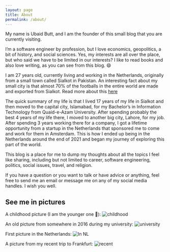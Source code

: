 ```yaml
---
layout: page
title: About
permalink: /about/
---
```


My name is Ubaid Butt, and I am the founder of this small blog that you are currently visiting.

I’m a software engineer by profession, but I love economics, geopolitics, a bit of history, and social sciences. Yes, my interests are all over the place, but who said we have to be limited in our interests? I like to read books and also love writing, as you can see from this blog. 😄

I am 27 years old, currently living and working in the Netherlands, originally from a small town called Sialkot in Pakistan. An interesting fact about my small city is that almost 70% of the footballs in the entire world are made and exported from Sialkot. Read more about this [here](https://www.businessinsider.com/most-of-the-worlds-soccer-balls-are-made-in-pakistan-2022-12?international=true&r=US&IR=T)

The quick summary of my life is that I lived 17 years of my life in Sialkot and then moved to the capital city, Islamabad, for my Bachelor’s in Information Technology from Quaid-e-Azam University. After spending probably the best 4 years of my life there, I moved to another big city, Lahore, for my job. After spending 3 years working there for a company, I got a lifetime opportunity from a startup in the Netherlands that sponsored me to come and work for them in Amsterdam. This is how I ended up being in the Netherlands around the end of 2021 and began my journey of exploring this part of the world.

This blog is a place for me to dump my thoughts about all the topics I feel like sharing, including but not limited to career, software engineering, politics, social issues, travel, and religion.

If you have a question or you want to talk or have advice or anything, feel free to send me an email or message me on any of my social media handles. I wish you well.

## See me in pictures
A childhood picture (I am the younger one 🙈):
![childhood](/images/childhood.jpeg)

An old picture from somewhere in 2016 during my university:
![university](/images/university.jpeg)

First picture in the Netherlands:
![In NL](/images/nl-running.jpeg)

A picture from my recent trip to Frankfurt:
![recent](/images/some-picture.jpeg)